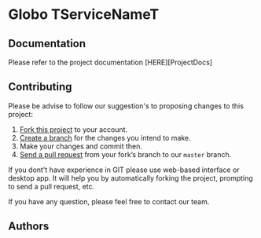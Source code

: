 # Globo TServiceNameT

## Documentation

Please refer to the project documentation [HERE][ProjectDocs]

## Contributing

Please be advise to follow our suggestion's to proposing changes to this project:

1. [Fork this project][fork] to your account.
2. [Create a branch][branch] for the changes you intend to make.
3. Make your changes and commit then.
4. [Send a pull request][pr] from your fork’s branch to our `master` branch.

If you dont't have experience in GIT please use web-based interface or desktop app. It will help you by automatically forking the project, prompting to send a pull request, etc.

If you have any question, please feel free to contact our team.

[fork]: https://help.github.com/articles/fork-a-repo/
[branch]: https://help.github.com/articles/creating-and-deleting-branches-within-your-repository
[pr]: https://help.github.com/articles/using-pull-requests/

## Authors
 